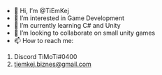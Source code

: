 - 👋 Hi, I’m @TiEmKej
- 👀 I’m interested in Game Development
- 🌱 I’m currently learning C# and Unity
- 💞️ I’m looking to collaborate on small unity games
- 📫 How to reach me:
1. Discord TiMoTi#0400 
2. tiemkej.biznes@gmail.com

<!---
TiEmKej/TiEmKej is a ✨ special ✨ repository because its `README.md` (this file) appears on your GitHub profile.
You can click the Preview link to take a look at your changes.
--->
